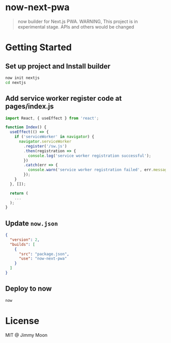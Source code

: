 # now-next-pwa

> now builder for Next.js PWA. WARNING, This project is in experimental stage. APIs and others would be changed

# Getting Started

## Set up project and Install builder

```sh
now init nextjs
cd nextjs
```

## Add service worker register code at pages/index.js

```js
import React, { useEffect } from 'react';

function Index() {
  useEffect(() => {
    if ('serviceWorker' in navigator) {
      navigator.serviceWorker
        .register('/sw.js')
        .then(registration => {
          console.log('service worker registration successful');
        })
        .catch(err => {
          console.warn('service worker registration failed', err.message);
        });
    }
  }, []);

  return (
    ...
  );
}

```
## Update `now.json`

```json
{
  "version": 2,
  "builds": [
    {
      "src": "package.json",
      "use": "now-next-pwa"
    }
  ]
}
```

## Deploy to now

```sh
now
```

# License

MIT @ Jimmy Moon
